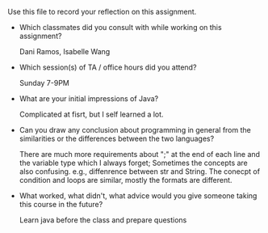Use this file to record your reflection on this assignment.

- Which classmates did you consult with while working on this assignment?
  
  Dani Ramos, Isabelle Wang
  
- Which session(s) of TA / office hours did you attend?
  
  Sunday 7-9PM
  
- What are your initial impressions of Java?
  
  Complicated at fisrt, but I self learned a lot.

- Can you draw any conclusion about programming in general from the similarities or the differences between the two languages?
  
  There are much more requirements about ";" at the end of each line and the variable type which I always forget; Sometimes the concepts are also confusing. e.g., diffenrence between str and String. The conecpt of condition and loops are similar, mostly the formats are different.

- What worked, what didn't, what advice would you give someone taking this course in the future?
  
  Learn java before the class and prepare questions